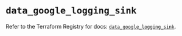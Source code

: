 # `data_google_logging_sink`

Refer to the Terraform Registry for docs: [`data_google_logging_sink`](https://registry.terraform.io/providers/hashicorp/google/6.5.0/docs/data-sources/logging_sink).
